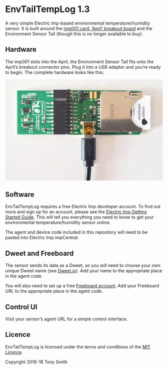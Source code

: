 # EnvTailTempLog 1.3

A very simple Electric Imp-based environmental temperature/humidity sensor. It is built around the [imp001 card, ‘April’ breakout board](https://developer.electricimp.com/gettingstarted/devkits) and the Environment Sensor Tail (though this is no longer available to buy).

## Hardware

The imp001 slots into the April, the Environment Sensor Tail fits onto the April’s breakout connector pins. Plug it into a USB adaptor and you’re ready to begin. The complete hardware looks like this:

![Hardware](images/hardware.jpg)

## Software

EnvTailTempLog requires a free Electric Imp developer account. To find out more and sign up for an account, please see the [Electric Imp Getting Started Guide](https://developer.electricimp.com/gettingstarted). This will tell you everything you need to know to get your environmental temperature/humidity sensor online.

The agent and device code included in this repository will need to be pasted into Electric Imp impCentral.

## Dweet and Freeboard

The sensor sends its data as a Dweet, so you will need to choose your own unique Dweet name (see [Dweet.io](https://dweet.io/play/)). Add your name to the appropriate place in the agent code.

You will also need to set up a free [Freeboard account](https://freeboard.io/signup). Add your Freeboard URL to the appropriate place in the agent code.

## Control UI

Visit your sensor’s agent URL for a simple control interface.

## Licence

EnvTailTempLog is licensed under the terms and conditions of the [MIT Licence](./LICENSE).

Copyright 2016-18 Tony Smith
